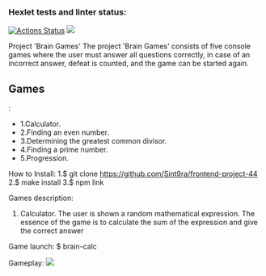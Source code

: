 ### Hexlet tests and linter status:

[![Actions Status](https://github.com/Sint9ra/frontend-project-44/workflows/hexlet-check/badge.svg)](https://github.com/Sint9ra/frontend-project-44/actions)
<a href="https://codeclimate.com/github/Sint9ra/frontend-project-44/maintainability"><img src="https://api.codeclimate.com/v1/badges/04a760c44de18808432f/maintainability" /></a>

Project 'Brain Games'
The project 'Brain Games' consists of five console games where the user must answer all questions correctly, in case of an incorrect answer, defeat is counted, and the game can be started again.

<h2>Games</h2>:
<ul>
<li>1.Calculator.</li>
<li>2.Finding an even number.</li>
<li>3.Determining the greatest common divisor.</li>
<li>4.Finding a prime number.</li>
<li>5.Progression.</li>
</ul>

How to Install:
1.$ git clone https://github.com/Sint9ra/frontend-project-44
2.$ make install
3.$ npm link

Games description:

1. Calculator.
   The user is shown a random mathematical expression. The essence of the game is to calculate the sum of the expression and give the correct answer

Game launch:
$ brain-calc

Gameplay:
<a href="https://asciinema.org/a/gTLQ49QkMTo8GUpR9buI4Nvf0"> <img src="Клик"></a>
